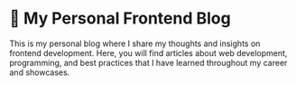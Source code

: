 <h1>🚀 My Personal Frontend Blog</h1>

This is my personal blog where I share my thoughts and insights on frontend development. Here, you will find articles about web development, programming, and best practices that I have learned throughout my career and showcases.
